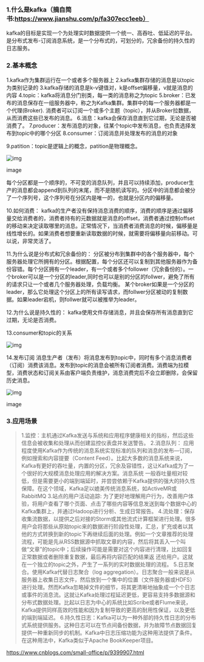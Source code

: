 ### 1.什么是kafka（摘自简书:https://www.jianshu.com/p/fa307ecc1eeb）

kafka的目标是实现一个为处理实时数据提供一个统一、高吞吐、低延迟的平台。是分布式发布-订阅消息系统，是一个分布式的，可划分的，冗余备份的持久性的日志服务。

### 2.基本概念

1.kafka作为集群运行在一个或者多个服务器上
 2.kafka集群存储的消息是以topic为类别记录的
 3.kafka存储的消息是k-v键值对，k是offset偏移量，v就是消息的内容
 4.topic：kafka将消息分门别类，每一类的消息称之为topic
 5.broker：已发布的消息保存在一组服务器中，称之为Kafka集群。集群中的每一个服务器都是一个代理(Broker). 消费者可以订阅一个或多个主题（topic），并从Broker拉数据，从而消费这些已发布的消息。
 6.消息：kafka会保存消息直到它过期，无论是否被消费了。
 7.producer：发布消息的对象，往某个topic中发布消息，也负责选择发布到topic中的哪个分区
 8.consumer：订阅消息并处理发布的消息的对象

9.patition：topic是逻辑上的概念，patition是物理概念。

 

![img](https://upload-images.jianshu.io/upload_images/2650335-42fa16761411d1a8.png?imageMogr2/auto-orient/strip%7CimageView2/2/w/416)

image

 

每个分区都是一个顺序的，不可变的消息队列，并且可以持续添加，producer生产的消息都会append到队列的末尾，而不是随机读写的。分区中的消息都会被分了一个序列号，这个序列号在分区内是唯一的，也就是分区内的偏移量。

10.如何消费：
 kafka的生产者没有保持消息消费的顺序，消费的顺序是通过偏移量交给消费者的，消费者持有的元数据就是消息的offset，消费者通过控制offset的移动来决定读取哪里的消息。正常情况下，当消费者消费消息的时候，偏移量是线性增长的。如果消费者想要重新读取数据的时候，就需要将偏移量向前移动。可以说，非常灵活了。

11.为什么说是分布式和冗余备份的：
 分区被分布到集群中的各个服务器中，每个服务器处理它所拥有的分区。根据配置，每个分区还可以复制到其他服务器作为备份容错。每个分区拥有一个leader，有一个或者多个follower（冗余备份的）。一个broker可以是一个分区的leader,同时也可以是别的分区的follwer，避免了所有的请求只让一个或者几个服务器处理，负载均衡。
 某个broker如果是一个分区的leader，那么它处理这个分区上的所有读写请求，而follwer分区被动的复制数据。如果leader宕机，则follwer就可以被推举为leader。

12.为什么说是持久性的：
 kafka使用文件存储消息，并且会保存所有消息直到它过期，无论是否消费。

13.consumer和topic的关系

![img](https://upload-images.jianshu.io/upload_images/2650335-38fc7a52a4acfda7.png?imageMogr2/auto-orient/strip%7CimageView2/2/w/474)

 

 

14.发布订阅
 消息生产者（发布）将消息发布到topic中，同时有多个消息消费者（订阅）消费该消息。发布到topic的消息会被所有订阅者消费。消费端为拉模型，消费状态和订阅关系由客户端负责维护，消息消费完后不会立即删除，会保留历史消息。

 

![img](https://upload-images.jianshu.io/upload_images/2650335-dbd86c378085aa80.png?imageMogr2/auto-orient/strip%7CimageView2/2/w/926)

image

### 3.应用场景

> 1.监控：主机通过Kafka发送与系统和应用程序健康相关的指标，然后这些信息会被收集和处理从而创建监控仪表盘并发送警告。
>  2.消息队列： 应用程度使用Kafka作为传统的消息系统实现标准的队列和消息的发布—订阅，例如搜索和内容提要（Content Feed）。比起大多数的消息系统来说，Kafka有更好的吞吐量，内置的分区，冗余及容错性，这让Kafka成为了一个很好的大规模消息处理应用的解决方案。消息系统 一般吞吐量相对较低，但是需要更小的端到端延时，并尝尝依赖于Kafka提供的强大的持久性保障。在这个领域，Kafka足以媲美传统消息系统，如ActiveMR或RabbitMQ
>  3.站点的用户活动追踪: 为了更好地理解用户行为，改善用户体验，将用户查看了哪个页面、点击了哪些内容等信息发送到每个数据中心的Kafka集群上，并通过Hadoop进行分析、生成日常报告。
>  4.流处理：保存收集流数据，以提供之后对接的Storm或其他流式计算框架进行处理。很多用户会将那些从原始topic来的数据进行阶段性处理，汇总，扩充或者以其他的方式转换到新的topic下再继续后面的处理。例如一个文章推荐的处理流程，可能是先从RSS数据源中抓取文章的内容，然后将其丢入一个叫做“文章”的topic中；后续操作可能是需要对这个内容进行清理，比如回复正常数据或者删除重复数据，最后再将内容匹配的结果返 还给用户。这就在一个独立的topic之外，产生了一系列的实时数据处理的流程。
>  5.日志聚合。使用Kafka代替日志聚合（log aggregation）。日志聚合一般来说是从服务器上收集日志文件，然后放到一个集中的位置（文件服务器或HDFS）进行处理。然而Kafka忽略掉文件的细节，将其更清晰地抽象成一个个日志或事件的消息流。这就让Kafka处理过程延迟更低，更容易支持多数据源和分布式数据处理。比起以日志为中心的系统比如Scribe或者Flume来说，Kafka提供同样高效的性能和因为复制导致的更高的耐用性保证，以及更低的端到端延迟。
>  6.持久性日志：Kafka可以为一种外部的持久性日志的分布式系统提供服务。这种日志可以在节点间备份数据，并为故障节点数据回复提供一种重新同步的机制。Kafka中日志压缩功能为这种用法提供了条件。在这种用法中，Kafka类似于Apache BookKeeper项目。

 

 

 

 

 https://www.cnblogs.com/small-office/p/9399907.html